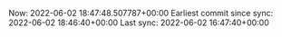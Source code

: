 Now: 2022-06-02 18:47:48.507787+00:00 Earliest commit since sync: 2022-06-02 18:46:40+00:00 Last sync: 2022-06-02 16:47:40+00:00
